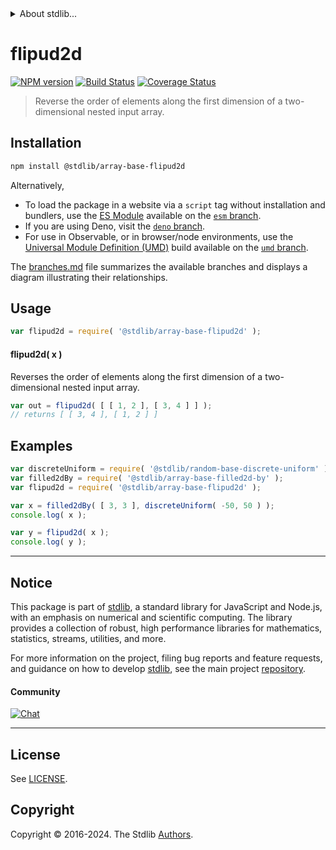 <!--

@license Apache-2.0

Copyright (c) 2023 The Stdlib Authors.

Licensed under the Apache License, Version 2.0 (the "License");
you may not use this file except in compliance with the License.
You may obtain a copy of the License at

   http://www.apache.org/licenses/LICENSE-2.0

Unless required by applicable law or agreed to in writing, software
distributed under the License is distributed on an "AS IS" BASIS,
WITHOUT WARRANTIES OR CONDITIONS OF ANY KIND, either express or implied.
See the License for the specific language governing permissions and
limitations under the License.

-->


<details>
  <summary>
    About stdlib...
  </summary>
  <p>We believe in a future in which the web is a preferred environment for numerical computation. To help realize this future, we've built stdlib. stdlib is a standard library, with an emphasis on numerical and scientific computation, written in JavaScript (and C) for execution in browsers and in Node.js.</p>
  <p>The library is fully decomposable, being architected in such a way that you can swap out and mix and match APIs and functionality to cater to your exact preferences and use cases.</p>
  <p>When you use stdlib, you can be absolutely certain that you are using the most thorough, rigorous, well-written, studied, documented, tested, measured, and high-quality code out there.</p>
  <p>To join us in bringing numerical computing to the web, get started by checking us out on <a href="https://github.com/stdlib-js/stdlib">GitHub</a>, and please consider <a href="https://opencollective.com/stdlib">financially supporting stdlib</a>. We greatly appreciate your continued support!</p>
</details>

# flipud2d

[![NPM version][npm-image]][npm-url] [![Build Status][test-image]][test-url] [![Coverage Status][coverage-image]][coverage-url] <!-- [![dependencies][dependencies-image]][dependencies-url] -->

> Reverse the order of elements along the first dimension of a two-dimensional nested input array.

<!-- Section to include introductory text. Make sure to keep an empty line after the intro `section` element and another before the `/section` close. -->

<section class="intro">

</section>

<!-- /.intro -->

<!-- Package usage documentation. -->

<section class="installation">

## Installation

```bash
npm install @stdlib/array-base-flipud2d
```

Alternatively,

-   To load the package in a website via a `script` tag without installation and bundlers, use the [ES Module][es-module] available on the [`esm` branch][esm-url].
-   If you are using Deno, visit the [`deno` branch][deno-url].
-   For use in Observable, or in browser/node environments, use the [Universal Module Definition (UMD)][umd] build available on the [`umd` branch][umd-url].

The [branches.md][branches-url] file summarizes the available branches and displays a diagram illustrating their relationships.

</section>

<section class="usage">

## Usage

```javascript
var flipud2d = require( '@stdlib/array-base-flipud2d' );
```

#### flipud2d( x )

Reverses the order of elements along the first dimension of a two-dimensional nested input array.

```javascript
var out = flipud2d( [ [ 1, 2 ], [ 3, 4 ] ] );
// returns [ [ 3, 4 ], [ 1, 2 ] ]
```

</section>

<!-- /.usage -->

<!-- Package usage notes. Make sure to keep an empty line after the `section` element and another before the `/section` close. -->

<section class="notes">

</section>

<!-- /.notes -->

<!-- Package usage examples. -->

<section class="examples">

## Examples

<!-- eslint no-undef: "error" -->

```javascript
var discreteUniform = require( '@stdlib/random-base-discrete-uniform' ).factory;
var filled2dBy = require( '@stdlib/array-base-filled2d-by' );
var flipud2d = require( '@stdlib/array-base-flipud2d' );

var x = filled2dBy( [ 3, 3 ], discreteUniform( -50, 50 ) );
console.log( x );

var y = flipud2d( x );
console.log( y );
```

</section>

<!-- /.examples -->

<!-- Section to include cited references. If references are included, add a horizontal rule *before* the section. Make sure to keep an empty line after the `section` element and another before the `/section` close. -->

<section class="references">

</section>

<!-- /.references -->

<!-- Section for related `stdlib` packages. Do not manually edit this section, as it is automatically populated. -->

<section class="related">

</section>

<!-- /.related -->

<!-- Section for all links. Make sure to keep an empty line after the `section` element and another before the `/section` close. -->


<section class="main-repo" >

* * *

## Notice

This package is part of [stdlib][stdlib], a standard library for JavaScript and Node.js, with an emphasis on numerical and scientific computing. The library provides a collection of robust, high performance libraries for mathematics, statistics, streams, utilities, and more.

For more information on the project, filing bug reports and feature requests, and guidance on how to develop [stdlib][stdlib], see the main project [repository][stdlib].

#### Community

[![Chat][chat-image]][chat-url]

---

## License

See [LICENSE][stdlib-license].


## Copyright

Copyright &copy; 2016-2024. The Stdlib [Authors][stdlib-authors].

</section>

<!-- /.stdlib -->

<!-- Section for all links. Make sure to keep an empty line after the `section` element and another before the `/section` close. -->

<section class="links">

[npm-image]: http://img.shields.io/npm/v/@stdlib/array-base-flipud2d.svg
[npm-url]: https://npmjs.org/package/@stdlib/array-base-flipud2d

[test-image]: https://github.com/stdlib-js/array-base-flipud2d/actions/workflows/test.yml/badge.svg?branch=main
[test-url]: https://github.com/stdlib-js/array-base-flipud2d/actions/workflows/test.yml?query=branch:main

[coverage-image]: https://img.shields.io/codecov/c/github/stdlib-js/array-base-flipud2d/main.svg
[coverage-url]: https://codecov.io/github/stdlib-js/array-base-flipud2d?branch=main

<!--

[dependencies-image]: https://img.shields.io/david/stdlib-js/array-base-flipud2d.svg
[dependencies-url]: https://david-dm.org/stdlib-js/array-base-flipud2d/main

-->

[chat-image]: https://img.shields.io/gitter/room/stdlib-js/stdlib.svg
[chat-url]: https://app.gitter.im/#/room/#stdlib-js_stdlib:gitter.im

[stdlib]: https://github.com/stdlib-js/stdlib

[stdlib-authors]: https://github.com/stdlib-js/stdlib/graphs/contributors

[umd]: https://github.com/umdjs/umd
[es-module]: https://developer.mozilla.org/en-US/docs/Web/JavaScript/Guide/Modules

[deno-url]: https://github.com/stdlib-js/array-base-flipud2d/tree/deno
[umd-url]: https://github.com/stdlib-js/array-base-flipud2d/tree/umd
[esm-url]: https://github.com/stdlib-js/array-base-flipud2d/tree/esm
[branches-url]: https://github.com/stdlib-js/array-base-flipud2d/blob/main/branches.md

[stdlib-license]: https://raw.githubusercontent.com/stdlib-js/array-base-flipud2d/main/LICENSE

</section>

<!-- /.links -->
